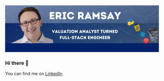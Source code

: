 ![Header](https://github.com/eramsay20/eramsay20/blob/main/Website%20Banner%20-%20Main%20Page%20GIF.png)


### Hi there 👋

<!-- Actual text -->

You can find me on [LinkedIn](https://www.linkedin.com/in/ericramsay/).

<!--
**eramsay20/eramsay20** is a ✨ _special_ ✨ repository because its `README.md` (this file) appears on your GitHub profile.

Here are some ideas to get you started:

- 🔭 I’m currently working on ...
- 🌱 I’m currently learning ...
- 👯 I’m looking to collaborate on ...
- 🤔 I’m looking for help with ...
- 💬 Ask me about ...
- 📫 How to reach me: ...
- 😄 Pronouns: ...
- ⚡ Fun fact: ...
-->
